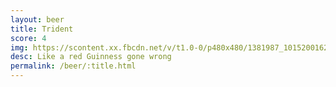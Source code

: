 ```yaml
---
layout: beer
title: Trident
score: 4
img: https://scontent.xx.fbcdn.net/v/t1.0-0/p480x480/1381987_10152001622888745_1624478487_n.jpg?oh=bba683391eff130df143bbcbf9f84ac8&oe=5838C0BF
desc: Like a red Guinness gone wrong
permalink: /beer/:title.html
---
```

